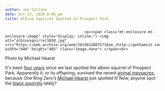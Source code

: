 ```yaml
---
author: Jen Carlson
date: Oct 22, 2010 6:08 pm
title: Albino Squirrel Spotted In Prospect Park
---
```


	
										<p><span class="mt-enclosure mt-enclosure-image" style="display: inline;"> <img alt="albinosquirrel1010.jpg" src="https://web.archive.org/web/20150128075718im_/http://gothamist.com/attachments/arts_jen/albinosquirrel1010.jpg" width="640" height="405" class="image-none"> </span><br>
<span class="photo_caption">Photo by Michael Hearst</span></p>

<p>It&apos;s been <a href="https://web.archive.org/web/20150128075718/http://gothamist.com/2006/10/08/the_albino_squi.php">four years</a> since we last spotted the albino squirrel of Prospect Park. Apparently it, or its offspring, survived the recent <a href="https://web.archive.org/web/20150128075718/http://gothamist.com/2010/05/07/prospect_park_2.php">animal massacres</a>, because One Ring Zero&apos;s <a href="https://web.archive.org/web/20150128075718/http://twitter.com/#!/michaelhearst/status/28439033845">Michael Hearst</a> just spotted it! Now, anyone spot the <a href="https://web.archive.org/web/20150128075718/http://gothamist.com/2006/12/12/when_squirrels.php">black squirrels</a> lately?</p>					
										
									
				